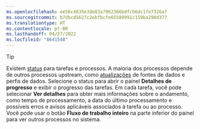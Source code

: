 ```yaml
---
ms.openlocfilehash: ee56c4635e3de03a7962366bdfcb6dc1fe7326a7
ms.sourcegitcommit: b7dbcd5627c2ebfbcfe65589991c159ba290d377
ms.translationtype: HT
ms.contentlocale: pt-BR
ms.lasthandoff: 04/27/2022
ms.locfileid: "8641548"
---
```

> [!TIP] 
> Existem [status](../system.md#status-definitions) para tarefas e processos. A maioria dos processos depende de outros processos upstream, como [atualizações](../system.md#refresh-processes) de fontes de dados e perfis de dados. Selecione o status para abrir o painel **Detalhes de progresso** e exibir o progresso das tarefas. Em cada tarefa, você pode selecionar **Ver detalhes** para obter mais informações sobre o andamento, como tempo de processamento, a data do último processamento e possíveis erros e avisos aplicáveis associados à tarefa ou ao processo. Você pode usar o botão **Fluxo de trabalho inteiro** na parte inferior do painel para ver outros processos no sistema.